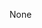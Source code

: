 None
<!---
David365as/David365as is a ✨ special ✨ repository because its `README.md` (this file) appears on your GitHub profile.
You can click the Preview link to take a look at your changes.
--->
